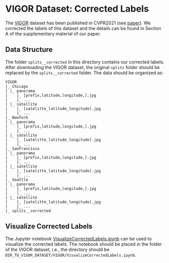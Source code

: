 # VIGOR Dataset: Corrected Labels

The [VIGOR](https://github.com/Jeff-Zilence/VIGOR) dataset has been published in CVPR2021 (see [paper](https://openaccess.thecvf.com/content/CVPR2021/papers/Zhu_VIGOR_Cross-View_Image_Geo-Localization_Beyond_One-to-One_Retrieval_CVPR_2021_paper.pdf)). We corrected the labels of this dataset and the details can be found in Section A of the supplementary material of our paper.


## Data Structure

The folder ``splits__corrected`` in this directory contains our corrected labels. After downloading the VIGOR dataset, the original ``splits`` folder should be replaced by the ``splits__corrected`` folder. The data should be organized as:


```
VIGOR
|_ Chicago
| |_ panorama
|    |_ [prefix,latitude,longitude,].jpg
|    |_ ...
| |_ satellite
|    |_ [satelitte_latitude_longitude].jpg
|    |_ ...
|_ NewYork
| |_ panorama
|    |_ [prefix,latitude,longitude,].jpg
|    |_ ...
| |_ satellite
|    |_ [satelitte_latitude_longitude].jpg
|    |_ ...
|_ SanFrancisco
| |_ panorama
|    |_ [prefix,latitude,longitude,].jpg
|    |_ ...
| |_ satellite
|    |_ [satelitte_latitude_longitude].jpg
|    |_ ...
|_ Seattle
| |_ panorama
|    |_ [prefix,latitude,longitude,].jpg
|    |_ ...
| |_ satellite
|    |_ [satelitte_latitude_longitude].jpg
|    |_ ...
|_ splits__corrected
```


## Visualize Corrected Labels

The Jupyter notebook [VisualizeCorrectedLabels.ipynb](VisualizeCorrectedLabels.ipynb) can be used to visualize the corrected labels. The notebook should be placed in the folder of the VIGOR dataset, i.e., the directory should be ``DIR_TO_VIGOR_DATASET/VIGOR/VisualizeCorrectedLabels.ipynb``.
